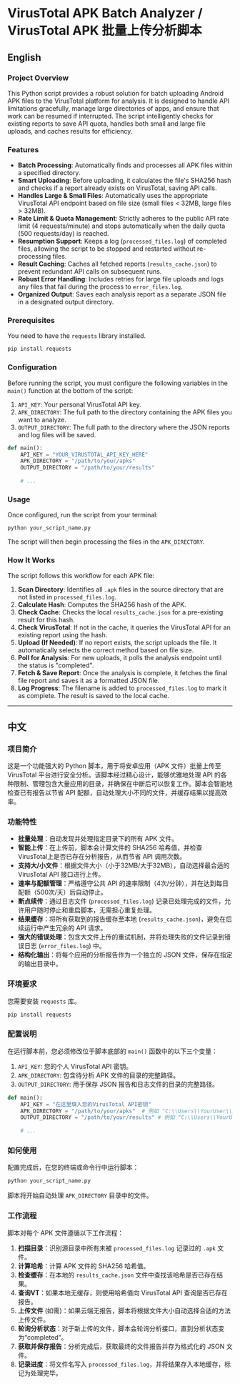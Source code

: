 # VirusTotal APK Batch Analyzer / VirusTotal APK 批量上传分析脚本

##  English

### Project Overview

This Python script provides a robust solution for batch uploading Android APK files to the VirusTotal platform for analysis. It is designed to handle API limitations gracefully, manage large directories of apps, and ensure that work can be resumed if interrupted. The script intelligently checks for existing reports to save API quota, handles both small and large file uploads, and caches results for efficiency.

### Features

-   **Batch Processing**: Automatically finds and processes all APK files within a specified directory.
-   **Smart Uploading**: Before uploading, it calculates the file's SHA256 hash and checks if a report already exists on VirusTotal, saving API calls.
-   **Handles Large & Small Files**: Automatically uses the appropriate VirusTotal API endpoint based on file size (small files < 32MB, large files > 32MB).
-   **Rate Limit & Quota Management**: Strictly adheres to the public API rate limit (4 requests/minute) and stops automatically when the daily quota (500 requests/day) is reached.
-   **Resumption Support**: Keeps a log (`processed_files.log`) of completed files, allowing the script to be stopped and restarted without re-processing files.
-   **Result Caching**: Caches all fetched reports (`results_cache.json`) to prevent redundant API calls on subsequent runs.
-   **Robust Error Handling**: Includes retries for large file uploads and logs any files that fail during the process to `error_files.log`.
-   **Organized Output**: Saves each analysis report as a separate JSON file in a designated output directory.

### Prerequisites

You need to have the `requests` library installed.
```bash
pip install requests
```

### Configuration

Before running the script, you must configure the following variables in the `main()` function at the bottom of the script:

1.  `API_KEY`: Your personal VirusTotal API key.
2.  `APK_DIRECTORY`: The full path to the directory containing the APK files you want to analyze.
3.  `OUTPUT_DIRECTORY`: The full path to the directory where the JSON reports and log files will be saved.

```python
def main():
    API_KEY = "YOUR_VIRUSTOTAL_API_KEY_HERE"
    APK_DIRECTORY = "/path/to/your/apks"
    OUTPUT_DIRECTORY = "/path/to/your/results"
    
    # ...
```

### Usage

Once configured, run the script from your terminal:
```bash
python your_script_name.py
```
The script will then begin processing the files in the `APK_DIRECTORY`.

### How It Works

The script follows this workflow for each APK file:
1.  **Scan Directory**: Identifies all `.apk` files in the source directory that are not listed in `processed_files.log`.
2.  **Calculate Hash**: Computes the SHA256 hash of the APK.
3.  **Check Cache**: Checks the local `results_cache.json` for a pre-existing result for this hash.
4.  **Check VirusTotal**: If not in the cache, it queries the VirusTotal API for an existing report using the hash.
5.  **Upload (If Needed)**: If no report exists, the script uploads the file. It automatically selects the correct method based on file size.
6.  **Poll for Analysis**: For new uploads, it polls the analysis endpoint until the status is "completed".
7.  **Fetch & Save Report**: Once the analysis is complete, it fetches the final file report and saves it as a formatted JSON file.
8.  **Log Progress**: The filename is added to `processed_files.log` to mark it as complete. The result is saved to the local cache.

---

## 中文

### 项目简介

这是一个功能强大的 Python 脚本，用于将安卓应用（APK 文件）批量上传至 VirusTotal 平台进行安全分析。该脚本经过精心设计，能够优雅地处理 API 的各种限制、管理包含大量应用的目录，并确保在中断后可以恢复工作。脚本会智能地检查已有报告以节省 API 配额，自动处理大小不同的文件，并缓存结果以提高效率。

### 功能特性

-   **批量处理**：自动发现并处理指定目录下的所有 APK 文件。
-   **智能上传**：在上传前，脚本会计算文件的 SHA256 哈希值，并检查 VirusTotal上是否已存在分析报告，从而节省 API 调用次数。
-   **支持大/小文件**：根据文件大小（小于32MB/大于32MB），自动选择最合适的 VirusTotal API 接口进行上传。
-   **速率与配额管理**：严格遵守公共 API 的速率限制（4次/分钟），并在达到每日配额（500次/天）后自动停止。
-   **断点续传**：通过日志文件 (`processed_files.log`) 记录已处理完成的文件，允许用户随时停止和重启脚本，无需担心重复处理。
-   **结果缓存**：将所有获取到的报告缓存至本地 (`results_cache.json`)，避免在后续运行中产生冗余的 API 请求。
-   **强大的错误处理**：包含大文件上传的重试机制，并将处理失败的文件记录到错误日志 (`error_files.log`) 中。
-   **结构化输出**：将每个应用的分析报告作为一个独立的 JSON 文件，保存在指定的输出目录中。

### 环境要求

您需要安装 `requests` 库。
```bash
pip install requests
```

### 配置说明

在运行脚本前，您必须修改位于脚本底部的 `main()` 函数中的以下三个变量：

1.  `API_KEY`: 您的个人 VirusTotal API 密钥。
2.  `APK_DIRECTORY`: 包含待分析 APK 文件的目录的完整路径。
3.  `OUTPUT_DIRECTORY`: 用于保存 JSON 报告和日志文件的目录的完整路径。

```python
def main():
    API_KEY = "在这里填入您的VirusTotal API密钥"
    APK_DIRECTORY = "/path/to/your/apks"  # 例如 "C:\\Users\\YourUser\\Downloads\\APKs"
    OUTPUT_DIRECTORY = "/path/to/your/results" # 例如 "C:\\Users\\YourUser\\Downloads\\Results"
    
    # ...
```

### 如何使用

配置完成后，在您的终端或命令行中运行脚本：
```bash
python your_script_name.py
```
脚本将开始自动处理 `APK_DIRECTORY` 目录中的文件。

### 工作流程

脚本对每个 APK 文件遵循以下工作流程：
1.  **扫描目录**：识别源目录中所有未被 `processed_files.log` 记录过的 `.apk` 文件。
2.  **计算哈希**：计算 APK 文件的 SHA256 哈希值。
3.  **检查缓存**：在本地的 `results_cache.json` 文件中查找该哈希是否已存在结果。
4.  **查询VT**：如果本地无缓存，则使用哈希值向 VirusTotal API 查询是否已存在报告。
5.  **上传文件** (如需)：如果云端无报告，脚本将根据文件大小自动选择合适的方法上传文件。
6.  **轮询分析状态**：对于新上传的文件，脚本会轮询分析接口，直到分析状态变为“completed”。
7.  **获取并保存报告**：分析完成后，获取最终的文件报告并存为格式化的 JSON 文件。
8.  **记录进度**：将文件名写入 `processed_files.log`，并将结果存入本地缓存，标记为处理完毕。
